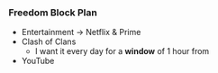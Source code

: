 ### Freedom Block Plan
- Entertainment → Netflix & Prime
- Clash of Clans
	- I want it every day for a **window** of 1 hour from  
- YouTube